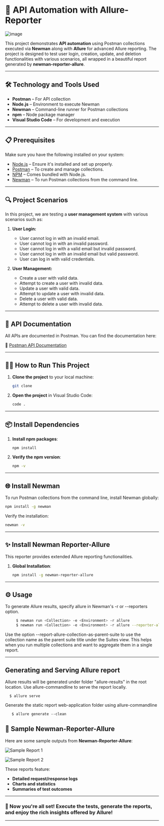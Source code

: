 
# 🚀 **API Automation with Allure-Reporter**

![image](https://github.com/user-attachments/assets/53ee8886-498c-4715-9c3d-482e3ddef76d)

This project demonstrates **API automation** using Postman collections executed via **Newman** along with **Allure** for advanced Allure reporting. The project is designed to test user login, creation, update, and deletion functionalities with various scenarios, all wrapped in a beautiful report generated by **newman-reporter-allure**.

---

## 🛠️ **Technology and Tools Used**

- **Postman** – For API collection
- **Node.js** – Environment to execute Newman
- **Newman** – Command-line runner for Postman collections
- **npm** – Node package manager
- **Visual Studio Code** – For development and execution

---

## 📋 **Prerequisites**

Make sure you have the following installed on your system:
- [Node.js](https://nodejs.org/en/download/) – Ensure it's installed and set up properly.
- [Postman](https://www.postman.com/downloads/) – To create and manage collections.
- [NPM](https://www.npmjs.com/) – Comes bundled with Node.js.
- [Newman](https://www.npmjs.com/package/newman) – To run Postman collections from the command line.

---

## 🔍 **Project Scenarios**

In this project, we are testing a **user management system** with various scenarios such as:

1. **User Login:**
   - User cannot log in with an invalid email.
   - User cannot log in with an invalid password.
   - User cannot log in with a valid email but invalid password.
   - User cannot log in with an invalid email but valid password.
   - User can log in with valid credentials.

2. **User Management:**
   - Create a user with valid data.
   - Attempt to create a user with invalid data.
   - Update a user with valid data.
   - Attempt to update a user with invalid data.
   - Delete a user with valid data.
   - Attempt to delete a user with invalid data.

---

## 📝 **API Documentation**

All APIs are documented in Postman. You can find the documentation here:

📄 [Postman API Documentation](https://documenter.getpostman.com/view/16548351/2sAXqzWJSD)

---

## 🏃‍♂️ **How to Run This Project**

1. **Clone the project** to your local machine:
   ```bash
   git clone 
   ```

2. **Open the project** in Visual Studio Code:
   ```bash
   code .
   ```

---

## 📦 **Install Dependencies**

1. **Install npm packages**:
   ```bash
   npm install
   ```

2. **Verify the npm version**:
   ```bash
   npm -v
   ```

---

## 🌐 **Install Newman**

To run Postman collections from the command line, install Newman globally:
```bash
npm install -g newman
```

Verify the installation:
```bash
newman -v
```

---

## ✨ **Install Newman Reporter-Allure**

This reporter provides extended Allure reporting functionalities.

1. **Global Installation**:
   ```bash
   npm install -g newman-reporter-allure
   ```
---

## ⚙️ **Usage**

To generate Allure results, specify allure in Newman's -r or --reporters option.

```bash
     $ newman run <Collection> -e <Environment> -r allure
     $ newman run <Collection> -e <Environment> -r allure --reporter-allure-export <allure-results-out-dir>
```

Use the option --report-allure-collection-as-parent-suite to use the collection name as the parent suite title under the Suites view. This helps when you run multiple collections and want to aggregate them in a single report.

---

## Generating and Serving Allure report

Allure results will be generated under folder "allure-results" in the root location. Use allure-commandline to serve the report locally.

      $ allure serve
      
Generate the static report web-application folder using allure-commandline

       $ allure generate --clean

## 🎨 **Sample Newman-Reporter-Allure**

Here are some sample outputs from **Newman-Reporter-Allure**:

![Sample Report 1](https://github.com/user-attachments/assets/185e3bb6-9ca2-4c3c-bcf4-eeeaa575270f)

![Sample Report 2](https://github.com/user-attachments/assets/2becd32d-1865-4eda-bbd3-5ef64ac10cf6)

These reports feature:
- **Detailed request/response logs**
- **Charts and statistics**
- **Summaries of test outcomes**
  
---

### 🎉 Now you're all set! Execute the tests, generate the reports, and enjoy the rich insights offered by **Allure**!

---
